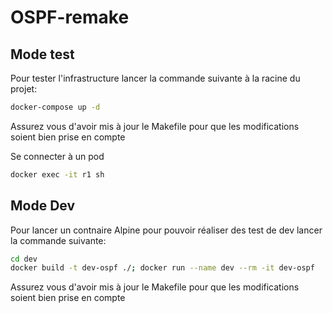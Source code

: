 # OSPF-remake

## Mode test 

Pour tester l'infrastructure lancer la commande suivante à la racine du projet: 

``` sh 
docker-compose up -d
```

Assurez vous d'avoir mis à jour le Makefile pour que les modifications soient bien prise en compte 

Se connecter à un pod

``` sh
docker exec -it r1 sh
```

## Mode Dev 

Pour lancer un contnaire Alpine pour pouvoir réaliser des test de dev lancer la commande suivante:

``` sh
cd dev
docker build -t dev-ospf ./; docker run --name dev --rm -it dev-ospf
```

Assurez vous d'avoir mis à jour le Makefile pour que les modifications soient bien prise en compte 